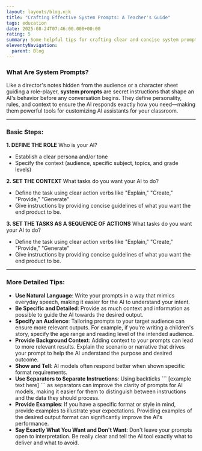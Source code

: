 ```yaml
---
layout: layouts/blog.njk
title: "Crafting Effective System Prompts: A Teacher's Guide"
tags: education
date: 2025-08-24T07:46:00.000+00:00
rating: 5
summary: Some helpful tips for crafting clear and concise system prompts.
eleventyNavigation:
  parent: Blog
---
```

### What Are System Prompts?

Like a director's notes hidden from the audience or a character sheet guiding a role-player, **system prompts** are secret instructions that shape an AI's behavior before any conversation begins. They define personality, rules, and context to ensure the AI responds exactly how you need—making them powerful tools for customizing AI assistants for your classroom.

- - -

### Basic Steps:

**1. DEFINE THE ROLE**
Who is your AI?

* Establish a clear persona and/or tone
* Specify the context (audience, specific subject, topics, and grade levels)

**2.  SET THE CONTEXT**
What tasks do you want your AI to do?


* Define the task using clear action verbs like "Explain," "Create," "Provide,"  "Generate"
* Give instructions by providing concise guidelines of what you want the end product to be. 


**3.  SET THE TASKS AS A SEQUENCE OF ACTIONS**
What tasks do you want your AI to do?


* Define the task using clear action verbs like "Explain," "Create," "Provide,"  "Generate"
* Give instructions by providing concise guidelines of what you want the end product to be. 
- - -

### **More Detailed Tips:**

* **Use Natural Language**: Write your prompts in a way that mimics everyday speech, making it easier for the AI to understand your intent.
* **Be Specific and Detailed**: Provide as much context and information as possible to guide the AI towards the desired output.
* **Specify an Audience**: Tailoring prompts to your target audience can ensure more relevant outputs. For example, if you're writing a children's story, specify the age range and reading level of the intended audience.
* **Provide Background Context**: Adding context to your prompts can lead to more relevant results. Explain the scenario or narrative that drives your prompt to help the AI understand the purpose and desired outcome.
* **Show and Tell**: AI models often respond better when shown specific format requirements. 
* **Use Separators to Separate Instructions**: Using backticks \`\`\`  \[example text here] \`\`\` as separators can improve the clarity of prompts for AI models, making it easier for them to distinguish between instructions and the data they should process.
* **Provide Examples**: If you have a specific format or style in mind, provide examples to illustrate your expectations. Providing examples of the desired output format can significantly improve the AI's performance.
* **Say Exactly What You Want and Don't Want**: Don't leave your prompts open to interpretation. Be really clear and tell the AI tool exactly what to deliver and what to avoid.
